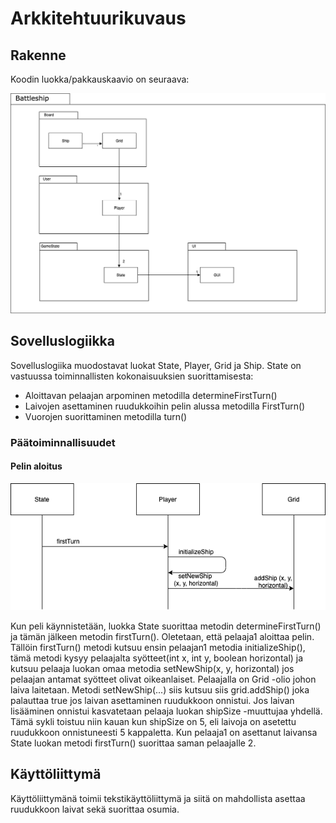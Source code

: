 # Arkkitehtuurikuvaus

## Rakenne

Koodin luokka/pakkauskaavio on seuraava: 

<img src = "https://github.com/Maijjay/ot-harjoitustyo/blob/master/dokumentointi/kuvat/Battleship%20package%20diagram.png">

## Sovelluslogiikka

Sovelluslogiika muodostavat luokat State, Player, Grid ja Ship. 
State on vastuussa toiminnallisten kokonaisuuksien suorittamisesta:
  * Aloittavan pelaajan arpominen metodilla determineFirstTurn()
  * Laivojen asettaminen ruudukkoihin pelin alussa metodilla FirstTurn()
  * Vuorojen suorittaminen metodilla turn()

### Päätoiminnallisuudet

#### Pelin aloitus

<img src = "https://github.com/Maijjay/ot-harjoitustyo/blob/master/dokumentointi/kuvat/LaivojenAsettaminen.png">

Kun peli käynnistetään, luokka State suorittaa metodin determineFirstTurn() ja tämän jälkeen metodin firstTurn(). Oletetaan, että pelaaja1 aloittaa pelin. Tällöin firstTurn() metodi kutsuu ensin pelaajan1 metodia initializeShip(), tämä metodi kysyy pelaajalta syötteet(int x, int y, boolean horizontal) ja kutsuu pelaaja luokan omaa metodia setNewShip(x, y, horizontal) jos pelaajan antamat syötteet olivat oikeanlaiset. Pelaajalla on Grid -olio johon laiva laitetaan. Metodi setNewShip(...) siis kutsuu siis grid.addShip() joka palauttaa true jos laivan asettaminen ruudukkoon onnistui. Jos laivan lisääminen onnistui kasvatetaan pelaaja luokan shipSize -muuttujaa yhdellä. Tämä sykli toistuu niin kauan kun shipSize on 5, eli laivoja on asetettu ruudukkoon onnistuneesti 5 kappaletta. Kun pelaaja1 on asettanut laivansa State luokan metodi firstTurn() suorittaa saman pelaajalle 2.

## Käyttöliittymä

Käyttöliittymänä toimii tekstikäyttöliittymä ja siitä on mahdollista asettaa ruudukkoon laivat sekä suorittaa osumia.









